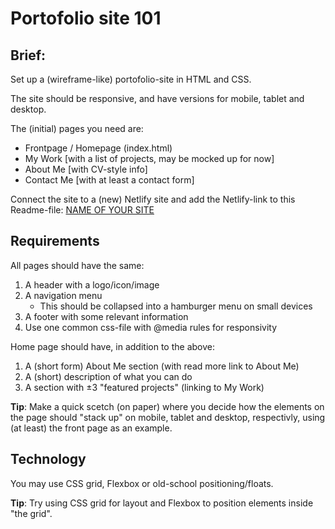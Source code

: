 # Portofolio site 101

## Brief:
Set up a (wireframe-like) portofolio-site in HTML and CSS.

The site should be responsive, and have versions for mobile, tablet and desktop.

The (initial) pages you need are:

* Frontpage / Homepage (index.html)
* My Work [with a list of projects, may be mocked up for now]
* About Me [with CV-style info]
* Contact Me [with at least a contact form]

Connect the site to a (new) Netlify site and add the Netlify-link to this Readme-file: [NAME OF YOUR SITE](URL-TO-YOUR-SITE)

## Requirements

All pages should have the same: 
1. A header with a logo/icon/image
2. A navigation menu
    * This should be collapsed into a hamburger menu on small devices
3. A footer with some relevant information
4. Use one common css-file with @media rules for responsivity

Home page should have, in addition to the above:
1. A (short form) About Me section (with read more link to About Me)
2. A (short) description of what you can do
3. A section with ±3 "featured projects" (linking to My Work)

**Tip**: Make a quick scetch (on paper) where you decide how the elements on the page should "stack up" on mobile, tablet and desktop, respectivly, using (at least) the front page as an example.

## Technology

You may use CSS grid, Flexbox or old-school positioning/floats. 

**Tip**: Try using CSS grid for layout and Flexbox to position elements inside "the grid".
